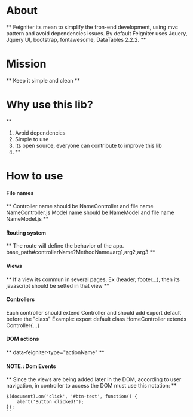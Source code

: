 # About
**
Feigniter its mean to simplify the fron-end development, using mvc pattern and avoid dependencies issues.
By default Feigniter uses Jquery, Jquery UI, bootstrap, fontawesome, DataTables 2.2.2.
**

# Mission
**
Keep it simple and clean
**

# Why use this lib?
**
1. Avoid dependencies
2. Simple to use
3. Its open source, everyone can contribute to improve this lib
4. **

# How to use

#### File names
**
Controller name should be NameController and file name NameController.js
Model name should be NameModel and file name NameModel.js
**

#### Routing system
**
The route will define the behavior of the app.
base_path#controllerName?MethodName=arg1,arg2,arg3
**

#### Views
**
If a view its commun in several pages, Ex (header, footer...),
then its javascript should be setted in that view
**

#### Controllers
Each controller should extend Controller and should add export default before the "class"
Example:
export default class HomeController extends Controller{...}

#### DOM actions
**
data-feigniter-type="actionName"
**

#### NOTE.: Dom Events
**
Since the views are being added later in the DOM, according to user navigation,
in controller to access the DOM must use this notation:
**
```
$(document).on('click', '#btn-test', function() {
    alert('Button clicked!');
});
``